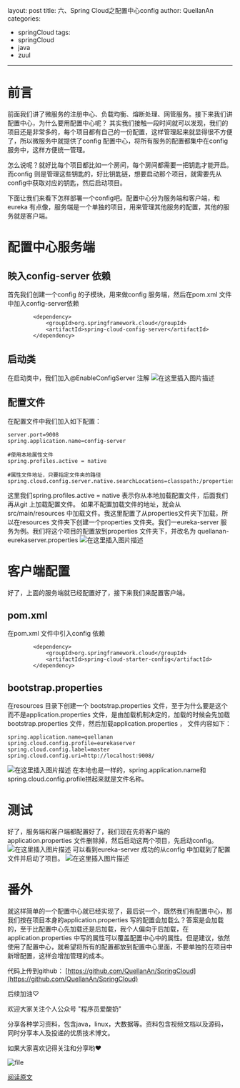 ﻿layout: post
title: 六、Spring Cloud之配置中心config
author: QuellanAn
categories: 
  - springCloud
tags:
  - springCloud
  - java
  - zuul
---
# 前言
前面我们讲了微服务的注册中心、负载均衡、熔断处理、网管服务。接下来我们讲配置中心，为什么要用配置中心呢？
其实我们接触一段时间就可以发现，我们的项目还是非常多的，每个项目都有自己的一份配置，这样管理起来就显得很不方便了，所以微服务中就提供了config 配置中心，将所有服务的配置都集中在config 服务中，这样方便统一管理。

怎么说呢？就好比每个项目都比如一个房间，每个房间都需要一把钥匙才能开启。而config 则是管理这些钥匙的，好比钥匙链，想要启动那个项目，就需要先从config中获取对应的钥匙，然后启动项目。

下面让我们来看下怎样部署一个config吧。配置中心分为服务端和客户端，和eureka 有点像，服务端是一个单独的项目，用来管理其他服务的配置，其他的服务就是客户端。

# 配置中心服务端
## 映入config-server 依赖
首先我们创建一个config 的子模块，用来做config 服务端，然后在pom.xml 文件中加入config-server依赖
```
		<dependency>
			<groupId>org.springframework.cloud</groupId>
			<artifactId>spring-cloud-config-server</artifactId>
		</dependency>
```

## 启动类
在启动类中，我们加入@EnableConfigServer 注解
![在这里插入图片描述](https://img-blog.csdnimg.cn/20200128095839596.png)

## 配置文件
在配置文件中我们加入如下配置：
```
server.port=9008
spring.application.name=config-server

#使用本地属性文件
spring.profiles.active = native

#属性文件地址，只要指定文件夹的路径
spring.cloud.config.server.native.searchLocations=classpath:/properties
```
这里我们spring.profiles.active = native 表示你从本地加载配置文件，后面我们再从git 上加载配置文件。
如果不配置加载文件的地址，就会从src/main/resources 中加载文件。我这里配置了从properties文件夹下加载，所以在resources 文件夹下创建一个properties 文件夹。我们一eureka-server 服务为例。我们将这个项目的配置放到properties 文件夹下，并改名为
quellanan-eurekaserver.properties
![在这里插入图片描述](https://img-blog.csdnimg.cn/20200128144254202.png)
# 客户端配置
好了，上面的服务端就已经配置好了，接下来我们来配置客户端。
## pom.xml
在pom.xml 文件中引入config 依赖
```
		<dependency>
            <groupId>org.springframework.cloud</groupId>
            <artifactId>spring-cloud-starter-config</artifactId>
        </dependency>
```

## bootstrap.properties
在resources 目录下创建一个 bootstrap.properties 文件，至于为什么要是这个而不是application.properties 文件，是由加载机制决定的，加载的时候会先加载bootstrap.properties 文件，然后加载application.properties ，
文件内容如下：
```
spring.application.name=quellanan
spring.cloud.config.profile=eurekaserver
spring.cloud.config.label=master
spring.cloud.config.uri=http://localhost:9008/
```
![在这里插入图片描述](https://img-blog.csdnimg.cn/20200128145054916.png)
在本地也是一样的，spring.application.name和spring.cloud.config.profile拼起来就是文件名称。

# 测试
好了，服务端和客户端都配置好了，我们现在先将客户端的application.properties 文件删除掉，然后启动这两个项目，先启动config。
![在这里插入图片描述](https://img-blog.csdnimg.cn/20200128145547965.png?x-oss-process=image/watermark,type_ZmFuZ3poZW5naGVpdGk,shadow_10,text_aHR0cHM6Ly9xdWVsbGFuYW4uYmxvZy5jc2RuLm5ldA==,size_16,color_FFFFFF,t_70)
可以看到eureka-server 成功的从config 中加载到了配置文件并启动了项目。
![在这里插入图片描述](https://img-blog.csdnimg.cn/20200128150300869.png?x-oss-process=image/watermark,type_ZmFuZ3poZW5naGVpdGk,shadow_10,text_aHR0cHM6Ly9xdWVsbGFuYW4uYmxvZy5jc2RuLm5ldA==,size_16,color_FFFFFF,t_70)

# 番外
 就这样简单的一个配置中心就已经实现了，最后说一个，既然我们有配置中心，那我们按在项目本身的application.properties 写的配置会加载么？答案是会加载的，至于比配置中心先加载还是后加载，我个人偏向于后加载，在application.properties 中写的属性可以覆盖配置中心中的属性。但是建议，依然使用了配置中心，就希望将所有的配置都放到配置中心里面，不要单独的在项目中新增配置，这样会增加管理的成本。
 
 代码上传到github：
 [https://github.com/QuellanAn/SpringCloud](https://github.com/QuellanAn/SpringCloud)

后续加油♡

欢迎大家关注个人公众号 "程序员爱酸奶"

分享各种学习资料，包含java，linux，大数据等。资料包含视频文档以及源码，同时分享本人及投递的优质技术博文。

如果大家喜欢记得关注和分享哟❤

![file](https://img-blog.csdnimg.cn/20191015213334732.jpeg?x-oss-process=image/watermark,type_ZmFuZ3poZW5naGVpdGk,shadow_10,text_aHR0cHM6Ly9ibG9nLmNzZG4ubmV0L3FxXzI3NzkwMDEx,size_16,color_FFFFFF,t_70)

[阅读原文](https://quellanan.blog.csdn.net/article/details/104093297)


